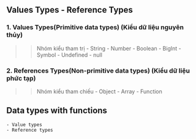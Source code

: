 ## Values Types - Reference Types

### 1. Values Types(Primitive data types) (Kiểu dữ liệu nguyên thủy)
>> Nhóm kiểu tham trị
    - String
    - Number
    - Boolean
    - BigInt
    - Symbol
    - Undefined
    - null

### 2. References Types(Non-primitive data types) (Kiểu dữ liệu phức tạp)
>> Nhóm kiểu tham chiếu
    - Object
    - Array
    - Function

## Data types with functions
    - Value types
    - Reference types